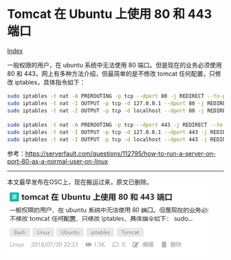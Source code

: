 # Tomcat 在 Ubuntu 上使用 80 和 443 端口

[Index](index.md)

一般权限的用户，在 ubuntu 系统中无法使用 80 端口。但是现在的业务必须使用 80 和 443，网上有多种方法介绍，但最简单的是不修改 tomcat 任何配置，只修改 iptables，具体指令如下：

```bash
sudo iptables -t nat -A PREROUTING -p tcp --dport 80 -j REDIRECT --to-port 8080
sudo iptables -t nat -I OUTPUT -p tcp -d 127.0.0.1 --dport 80 -j REDIRECT --to-ports 8080
sudo iptables -t nat -I OUTPUT -p tcp -d localhost --dport 80 -j REDIRECT --to-ports 8080

sudo iptables -t nat -A PREROUTING -p tcp --dport 443 -j REDIRECT --to-port 8443
sudo iptables -t nat -I OUTPUT -p tcp -d 127.0.0.1 --dport 443 -j REDIRECT --to-ports 8443
sudo iptables -t nat -I OUTPUT -p tcp -d localhost --dport 443 -j REDIRECT --to-ports 8443
```

参考：<https://serverfault.com/questions/112795/how-to-run-a-server-on-port-80-as-a-normal-user-on-linux>

---

本文最早发布在OSC上，现在搬运过来，原文已删除。
![history on OSC](images/history2023-06-16-212823.png)